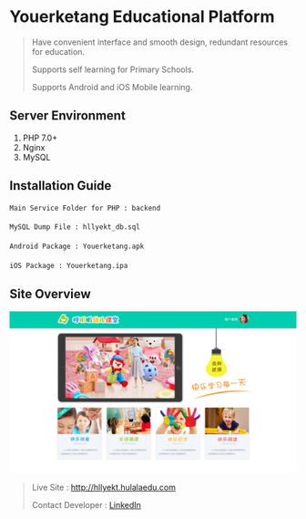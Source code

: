 # Youerketang Educational Platform

> Have convenient interface and smooth design, redundant resources for education.
>
> Supports self learning for Primary Schools.
>
> Supports Android and iOS Mobile learning.

## Server Environment

1. PHP 7.0+
3. Nginx
4. MySQL

## Installation Guide

```sh
Main Service Folder for PHP : backend

MySQL Dump File : hllyekt_db.sql

Android Package : Youerketang.apk

iOS Package : Youerketang.ipa
```

## Site Overview

![](overview.jpg)

> Live Site : http://hllyekt.hulalaedu.com
>
> Contact Developer : [LinkedIn](https://www.linkedin.com/in/astonishgong/)
